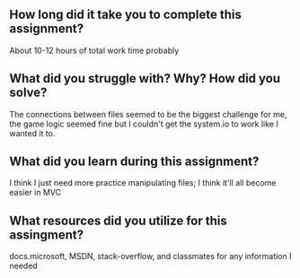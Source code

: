 ## How long did it take you to complete this assignment?
About 10-12 hours of total work time probably
## What did you struggle with? Why? How did you solve?
The connections between files seemed to be the biggest challenge for me, the game logic seemed fine but I couldn't get the system.io to work like I wanted it to.
## What did you learn during this assignment?
I think I just need more practice manipulating files; I think it'll all become easier in MVC
## What resources did you utilize for this assingment?
docs.microsoft, MSDN, stack-overflow, and classmates for any information I needed